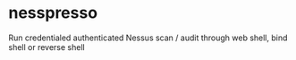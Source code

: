 # nesspresso
Run credentialed authenticated Nessus scan / audit through web shell, bind shell or reverse shell

